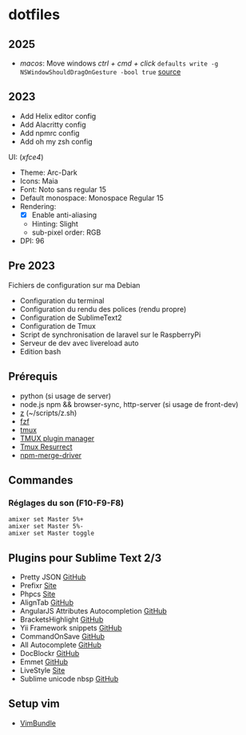 dotfiles
========

## 2025

- _macos_: Move windows *ctrl + cmd + click* `defaults write -g NSWindowShouldDragOnGesture -bool true` [source](https://www.reddit.com/r/MacOS/comments/mwuaqr/comment/gvkdb0e/)

## 2023

- Add Helix editor config
- Add Alacritty config
- Add npmrc config
- Add oh my zsh config

UI: (_xfce4_)
  - Theme: Arc-Dark
  - Icons: Maia
  - Font: Noto sans regular 15
  - Default monospace: Monospace Regular 15
  - Rendering: 
    - [x] Enable anti-aliasing
    - Hinting: Slight
    - sub-pixel order: RGB
  - DPI: 96



## Pre 2023

Fichiers de configuration sur ma Debian

- Configuration du terminal
- Configuration du rendu des polices (rendu propre)
- Configuration de SublimeText2
- Configuration de Tmux
- Script de synchronisation de laravel sur le RaspberryPi
- Serveur de dev avec livereload auto
- Edition bash

## Prérequis

- python (si usage de server)
- node.js npm && browser-sync, http-server (si usage de front-dev)
- [z](https://github.com/rupa/z) (~/scripts/z.sh)
- [fzf](https://github.com/junegunn/fzf)
- [tmux](https://github.com/tmux/tmux/wiki)
- [TMUX plugin manager](https://github.com/tmux-plugins/tpm)
- [Tmux Resurrect](https://github.com/tmux-plugins/tmux-resurrect)
- [npm-merge-driver](https://www.npmjs.com/package/npm-merge-driver)

## Commandes

### Réglages du son (F10-F9-F8)
```shell
amixer set Master 5%+
amixer set Master 5%-
amixer set Master toggle
```

## Plugins pour Sublime Text 2/3

- Pretty JSON [GitHub](https://github.com/dzhibas/SublimePrettyJson)
- Prefixr [Site](http://wbond.net/sublime_packages/prefixr)
- Phpcs [Site](http://www.soulbroken.co.uk/code/sublimephpcs/)
- AlignTab [GitHub](https://github.com/randy3k/AlignTab)
- AngularJS Attributes Autocompletion [GitHub](https://github.com/subhaze/angularjs-attributes)
- BracketsHighlight [GitHub](https://github.com/facelessuser/BracketHighlighter)
- Yii Framework snippets [GitHub](https://github.com/dexnode/sublime-yii-snippets)
- CommandOnSave [GitHub](https://github.com/klaascuvelier/ST2-CommandOnSave)
- All Autocomplete [GitHub](https://github.com/alienhard/SublimeAllAutocomplete)
- DocBlockr [GitHub](https://github.com/spadgos/sublime-jsdocs)
- Emmet [GitHub](https://github.com/sergeche/emmet-sublime)
- LiveStyle [Site](http://livestyle.emmet.io/)
- Sublime unicode nbsp [GitHub](https://github.com/possan/sublime_unicode_nbsp)


## Setup vim

- [VimBundle](https://github.com/VundleVim/Vundle.vim)
